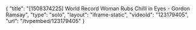 {
    "title": "[1508374225] World Record Woman Rubs Chilli in Eyes - Gordon Ramsay",
    "type": "solo",
    "layout": "iframe-static",
    "videoId": "123179405",
    "url": "\/tvpembed\/123179405"
}